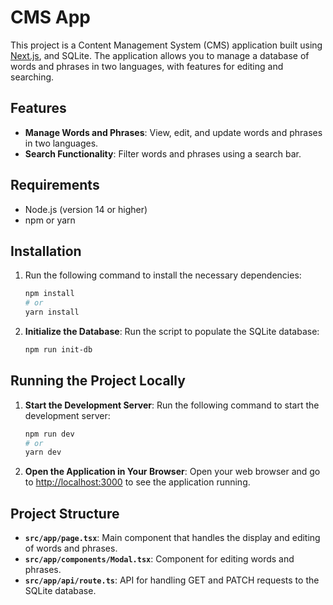 # CMS App

This project is a Content Management System (CMS) application built using [Next.js](https://nextjs.org), and SQLite. The application allows you to manage a database of words and phrases in two languages, with features for editing and searching.


## Features

- **Manage Words and Phrases**: View, edit, and update words and phrases in two languages.
- **Search Functionality**: Filter words and phrases using a search bar.

## Requirements

- Node.js (version 14 or higher)
- npm or yarn

## Installation

1. Run the following command to install the necessary dependencies:

   ```bash
   npm install
   # or
   yarn install
   ```
2. **Initialize the Database**:
   Run the script to populate the SQLite database:

   ```bash
   npm run init-db
   ```

## Running the Project Locally

1. **Start the Development Server**:
   Run the following command to start the development server:

   ```bash
   npm run dev
   # or
   yarn dev
   ```
2. **Open the Application in Your Browser**:
   Open your web browser and go to [http://localhost:3000](http://localhost:3000) to see the application running.

## Project Structure

- **`src/app/page.tsx`**: Main component that handles the display and editing of words and phrases.
- **`src/app/components/Modal.tsx`**: Component for editing words and phrases.
- **`src/app/api/route.ts`**: API for handling GET and PATCH requests to the SQLite database.

